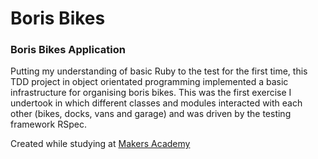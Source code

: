 Boris Bikes
========

### Boris Bikes Application

Putting my understanding of basic Ruby to the test for the first time, this TDD project in object orientated programming implemented a basic infrastructure for organising boris bikes. This was the first exercise I undertook in which different classes and modules interacted with each other (bikes, docks, vans and garage) and was driven by the testing framework RSpec. 

Created while studying at [Makers Academy](http://www.makersacademy.com) 
